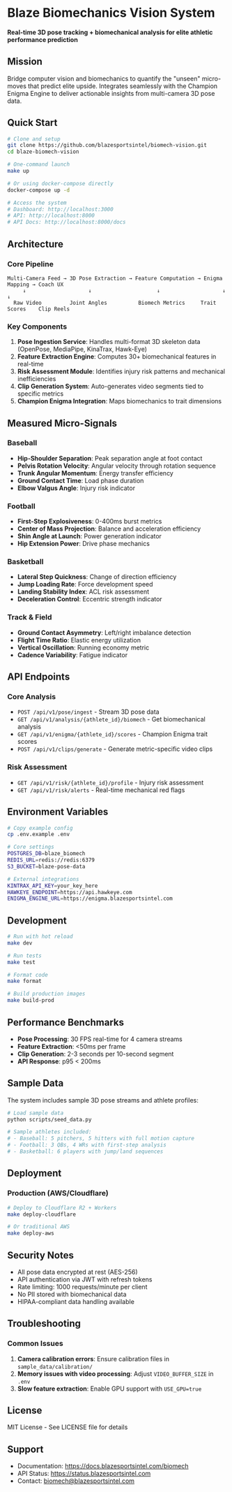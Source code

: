 # Blaze Biomechanics Vision System

**Real-time 3D pose tracking + biomechanical analysis for elite athletic performance prediction**

## Mission
Bridge computer vision and biomechanics to quantify the "unseen" micro-moves that predict elite upside. Integrates seamlessly with the Champion Enigma Engine to deliver actionable insights from multi-camera 3D pose data.

## Quick Start

```bash
# Clone and setup
git clone https://github.com/blazesportsintel/biomech-vision.git
cd blaze-biomech-vision

# One-command launch
make up

# Or using docker-compose directly
docker-compose up -d

# Access the system
# Dashboard: http://localhost:3000
# API: http://localhost:8000
# API Docs: http://localhost:8000/docs
```

## Architecture

### Core Pipeline
```
Multi-Camera Feed → 3D Pose Extraction → Feature Computation → Enigma Mapping → Coach UX
     ↓                    ↓                     ↓                    ↓              ↓
  Raw Video         Joint Angles          Biomech Metrics     Trait Scores    Clip Reels
```

### Key Components

1. **Pose Ingestion Service**: Handles multi-format 3D skeleton data (OpenPose, MediaPipe, KinaTrax, Hawk-Eye)
2. **Feature Extraction Engine**: Computes 30+ biomechanical features in real-time
3. **Risk Assessment Module**: Identifies injury risk patterns and mechanical inefficiencies
4. **Clip Generation System**: Auto-generates video segments tied to specific metrics
5. **Champion Enigma Integration**: Maps biomechanics to trait dimensions

## Measured Micro-Signals

### Baseball
- **Hip-Shoulder Separation**: Peak separation angle at foot contact
- **Pelvis Rotation Velocity**: Angular velocity through rotation sequence
- **Trunk Angular Momentum**: Energy transfer efficiency
- **Ground Contact Time**: Load phase duration
- **Elbow Valgus Angle**: Injury risk indicator

### Football
- **First-Step Explosiveness**: 0-400ms burst metrics
- **Center of Mass Projection**: Balance and acceleration efficiency
- **Shin Angle at Launch**: Power generation indicator
- **Hip Extension Power**: Drive phase mechanics

### Basketball
- **Lateral Step Quickness**: Change of direction efficiency
- **Jump Loading Rate**: Force development speed
- **Landing Stability Index**: ACL risk assessment
- **Deceleration Control**: Eccentric strength indicator

### Track & Field
- **Ground Contact Asymmetry**: Left/right imbalance detection
- **Flight Time Ratio**: Elastic energy utilization
- **Vertical Oscillation**: Running economy metric
- **Cadence Variability**: Fatigue indicator

## API Endpoints

### Core Analysis
- `POST /api/v1/pose/ingest` - Stream 3D pose data
- `GET /api/v1/analysis/{athlete_id}/biomech` - Get biomechanical analysis
- `GET /api/v1/enigma/{athlete_id}/scores` - Champion Enigma trait scores
- `POST /api/v1/clips/generate` - Generate metric-specific video clips

### Risk Assessment
- `GET /api/v1/risk/{athlete_id}/profile` - Injury risk assessment
- `GET /api/v1/risk/alerts` - Real-time mechanical red flags

## Environment Variables

```bash
# Copy example config
cp .env.example .env

# Core settings
POSTGRES_DB=blaze_biomech
REDIS_URL=redis://redis:6379
S3_BUCKET=blaze-pose-data

# External integrations
KINTRAX_API_KEY=your_key_here
HAWKEYE_ENDPOINT=https://api.hawkeye.com
ENIGMA_ENGINE_URL=https://enigma.blazesportsintel.com
```

## Development

```bash
# Run with hot reload
make dev

# Run tests
make test

# Format code
make format

# Build production images
make build-prod
```

## Performance Benchmarks

- **Pose Processing**: 30 FPS real-time for 4 camera streams
- **Feature Extraction**: <50ms per frame
- **Clip Generation**: 2-3 seconds per 10-second segment
- **API Response**: p95 < 200ms

## Sample Data

The system includes sample 3D pose streams and athlete profiles:

```bash
# Load sample data
python scripts/seed_data.py

# Sample athletes included:
# - Baseball: 5 pitchers, 5 hitters with full motion capture
# - Football: 3 QBs, 4 WRs with first-step analysis
# - Basketball: 6 players with jump/land sequences
```

## Deployment

### Production (AWS/Cloudflare)
```bash
# Deploy to Cloudflare R2 + Workers
make deploy-cloudflare

# Or traditional AWS
make deploy-aws
```

## Security Notes

- All pose data encrypted at rest (AES-256)
- API authentication via JWT with refresh tokens
- Rate limiting: 1000 requests/minute per client
- No PII stored with biomechanical data
- HIPAA-compliant data handling available

## Troubleshooting

### Common Issues

1. **Camera calibration errors**: Ensure calibration files in `sample_data/calibration/`
2. **Memory issues with video processing**: Adjust `VIDEO_BUFFER_SIZE` in `.env`
3. **Slow feature extraction**: Enable GPU support with `USE_GPU=true`

## License

MIT License - See LICENSE file for details

## Support

- Documentation: https://docs.blazesportsintel.com/biomech
- API Status: https://status.blazesportsintel.com
- Contact: biomech@blazesportsintel.com
